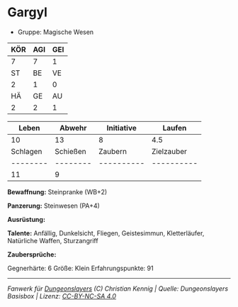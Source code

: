 # Gargyl  
- Gruppe: Magische Wesen  

| KÖR | AGI | GEI |  
| --- | --- | --- |  
| 7   | 7   | 1   |
| ST  | BE  | VE  |  
| 2   | 1   | 0   |
| HÄ  | GE  | AU  |  
| 2   | 2   | 1   |


| Leben    | Abwehr   | Initiative | Laufen     |
| -------- | -------- | ---------- | ---------- |
| 10       | 13       | 8          | 4.5        |
| Schlagen | Schießen | Zaubern    | Zielzauber |
| -------- | -------- | ---------- | ---------- |
| 11       | 9        |            |            |

**Bewaffnung:**
Steinpranke (WB+2)

**Panzerung:**
Steinwesen (PA+4)

**Ausrüstung:**


**Talente:**
Anfällig, Dunkelsicht, Fliegen, Geistesimmun, Kletterläufer, Natürliche Waffen, Sturzangriff

**Zaubersprüche:**


Gegnerhärte: 6
Größe: Klein
Erfahrungspunkte: 91



___
*Fanwerk für [Dungeonslayers](https://www.dungeonslayers.net/) (C) Christian Kennig | Quelle: Dungeonslayers Basisbox | Lizenz: [CC-BY-NC-SA 4.0](https://creativecommons.org/licenses/by-nc-sa/4.0/deed.de)*